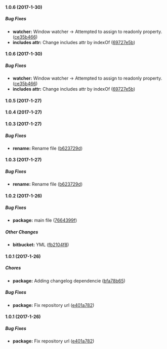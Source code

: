 #### 1.0.6 (2017-1-30)

##### Bug Fixes

* **watcher:** Window watcher -> Attempted to assign to readonly property. ([ce35b466](https://github.com/jojo5716/foozlejs-tracker/commit/ce35b466484aeb04d3d64f713cfc487d58892656))
* **includes attr:** Change includes attr by indexOf ([69727e5b](https://github.com/jojo5716/foozlejs-tracker/commit/69727e5bbf1ceb01549cc1a16a795f215eb5bfba))

#### 1.0.6 (2017-1-30)

##### Bug Fixes

* **watcher:** Window watcher -> Attempted to assign to readonly property. ([ce35b466](https://github.com/jojo5716/foozlejs-tracker/commit/ce35b466484aeb04d3d64f713cfc487d58892656))
* **includes attr:** Change includes attr by indexOf ([69727e5b](https://github.com/jojo5716/foozlejs-tracker/commit/69727e5bbf1ceb01549cc1a16a795f215eb5bfba))

#### 1.0.5 (2017-1-27)

#### 1.0.4 (2017-1-27)

#### 1.0.3 (2017-1-27)

##### Bug Fixes

* **rename:** Rename file ([b623729d](https://github.com/jojo5716/foozlejs-tracker/commit/b623729dce11f42822ebb4386dfe2e83ff9521bf))

#### 1.0.3 (2017-1-27)

##### Bug Fixes

* **rename:** Rename file ([b623729d](https://github.com/jojo5716/foozlejs-tracker/commit/b623729dce11f42822ebb4386dfe2e83ff9521bf))

#### 1.0.2 (2017-1-26)

##### Bug Fixes

* **package:** main file ([7664399f](https://github.com/jojo5716/foozlejs-tracker/commit/7664399f569ca83abf4073b0887a3c7ec10c52fa))

##### Other Changes

* **bitbucket:** YML ([fb2104f8](https://github.com/jojo5716/foozlejs-tracker/commit/fb2104f8af1dacd1e9a152487a98751cc7b36e51))

#### 1.0.1 (2017-1-26)

##### Chores

* **package:** Adding changelog dependencie ([bfa78b65](https://github.com/jojo5716/foozlejs-tracker/commit/bfa78b6591c5cb906a5e9ec382a891bdd2029239))

##### Bug Fixes

* **package:** Fix repository url ([e401a782](https://github.com/jojo5716/foozlejs-tracker/commit/e401a78264122c894d283cdef6029394ad42c403))

#### 1.0.1 (2017-1-26)

##### Bug Fixes

* **package:** Fix repository url ([e401a782](https://github.com/jojo5716/foozlejs-tracker/commit/e401a78264122c894d283cdef6029394ad42c403))

